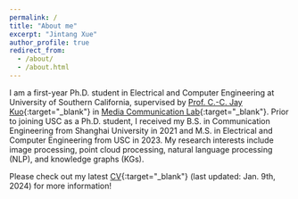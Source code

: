```yaml
---
permalink: /
title: "About me"
excerpt: "Jintang Xue"
author_profile: true
redirect_from: 
  - /about/
  - /about.html
---
```


I am a first-year Ph.D. student in Electrical and Computer Engineering at University of Southern California, supervised by [Prof. C.-C. Jay Kuo](https://viterbi.usc.edu/directory/faculty/Kuo/Chung-Chieh){:target="_blank"} in [Media Communication Lab](https://mcl.usc.edu/){:target="_blank"}. Prior to joining USC as a Ph.D. student, I received my B.S. in Communication Engineering from Shanghai University in 2021 and M.S. in Electrical and Computer Engineering from USC in 2023. My research interests include image processing, point cloud processing, natural language processing (NLP), and knowledge graphs (KGs).

Please check out my latest [CV](../files/Jintang_Xue_CV_2024.1.9.pdf){:target="_blank"} (last updated: Jan. 9th, 2024) for more information!
